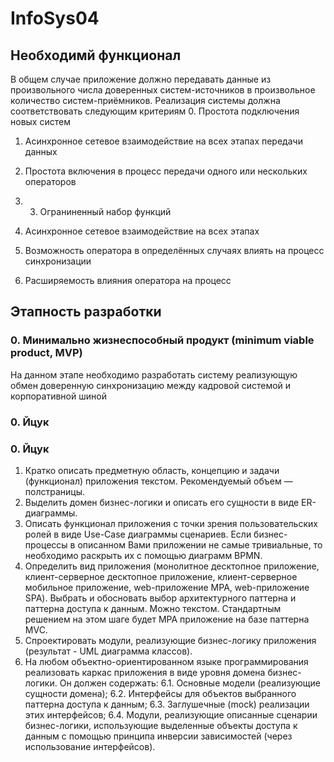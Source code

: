 # InfoSys04
## Необходимй функционал
В общем случае приложение должно передавать данные из произвольного числа доверенных систем-источников в произвольное количество систем-приёмников. Реализация системы должна соответствовать следующим критериям
0. Простота подключения новых систем
1. Асинхронное сетевое взаимодействие на всех этапах передачи данных
2. Простота включения в процесс передачи одного или нескольких операторов 


3. 3. Ограниненный набор функций
4. Асинхронное сетевое взаимодействие на всех этапах
5. Возможность оператора в определённых случаях влиять на процесс синхронизации
6. Расширяемость влияния оператора на процесс

## Этапность разработки
### 0. Минимально жизнеспособный продукт (minimum viable product, MVP) 
На данном этапе необходимо разработать систему реализующую обмен доверенную синхронизацию между кадровой системой и корпоративной шиной

### 0. Йцук

### 0. Йцук

1. Кратко описать предметную область, концепцию и задачи (функционал) приложения текстом. Рекомендуемый объем — полстраницы.
2. Выделить домен бизнес-логики и описать его сущности в виде ER-диаграммы.
3. Описать функционал приложения с точки зрения пользовательских ролей в виде Use-Case диаграммы сценариев. Если бизнес-процессы в описанном Вами приложении не самые тривиальные, то необходимо раскрыть их с помощью диаграмм  BPMN.
4. Определить вид приложения (монолитное десктопное приложение, клиент-серверное десктопное приложение, клиент-серверное мобильное приложение, web-приложение MPA, web-приложение SPA). Выбрать и обосновать выбор архитектурного паттерна и паттерна доступа к данным. Можно текстом. Стандартным решением на этом шаге будет MPA приложение на базе паттерна MVC.
5. Спроектировать модули, реализующие бизнес-логику приложения (результат - UML диаграмма классов).
6. На любом объектно-ориентированном языке программирования реализовать каркас приложения в виде уровня домена бизнес-логики. Он должен содержать:
6.1. Основные модели (реализующие сущности домена);
6.2. Интерфейсы для объектов выбранного паттерна доступа к данным;
6.3. Заглушечные (mock) реализации этих интерфейсов;
6.4. Модули, реализующие описанные сценарии бизнес-логики, использующие выделенные объекты доступа к данным с помощью принципа инверсии зависимостей (через использование интерфейсов).
